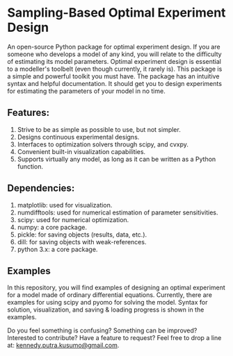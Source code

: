 # **S**ampling-**B**ased Optimal Experiment Design
An open-source Python package for optimal experiment design. If you are someone who develops a model of any kind, you will relate to the difficulty of estimating its model parameters. Optimal experiment design is essential to a modeller's toolbelt (even though currently, it rarely is). This package is a simple and powerful toolkit you must have. The package has an intuitive syntax and helpful documentation. It should get you to design experiments for estimating the parameters of your model in no time.

## Features:
1. Strive to be as simple as possible to use, but not simpler.
2. Designs continuous experimental designs.
3. Interfaces to optimization solvers through scipy, and cvxpy.
4. Convenient built-in visualization capabilities.
5. Supports virtually any model, as long as it can be written as a Python function.

## Dependencies:
1. matplotlib: used for visualization.
2. numdifftools: used for numerical estimation of parameter sensitivities.
3. scipy: used for numerical optimization.
4. numpy: a core package.
5. pickle: for saving objects (results, data, etc.).
6. dill: for saving objects with weak-references.
7. python 3.x: a core package.

## Examples
In this repository, you will find examples of designing an optimal experiment for a model made of ordinary differential equations. Currently, there are examples for using scipy and pyomo for solving the model. Syntax for solution, visualization, and saving & loading progress is shown in the examples.

Do you feel something is confusing? Something can be improved? Interested to contribute? Have a feature to request? Feel free to drop a line at: kennedy.putra.kusumo@gmail.com.
